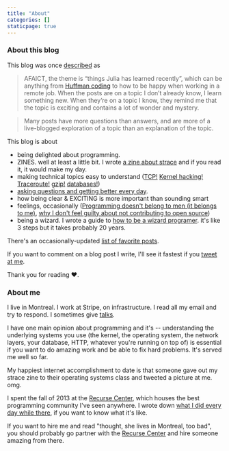 ```yaml
---
title: "About"
categories: []
staticpage: true
---
```


### About this blog

This blog was once [described](http://danluu.com/programming-blogs/) as

>AFAICT, the theme is “things Julia has learned recently”, which can be anything from [Huffman coding](http://jvns.ca/blog/2015/02/22/how-gzip-uses-huffman-coding/) to how to be happy when working in a remote job. When the posts are on a topic I don’t already know, I learn something new. When they’re on a topic I know, they remind me that the topic is exciting and contains a lot of wonder and mystery.

> Many posts have more questions than answers, and are more of a live-blogged exploration of a topic than an explanation of the topic.

This blog is about

* being delighted about programming.
* ZINES. well at least a little bit. I wrote [a zine about strace](http://jvns.ca/blog/2015/04/14/strace-zine/) and if you read it, it would make my day.
* making technical topics easy to understand ([TCP!](http://jvns.ca/blog/2015/11/21/why-you-should-understand-a-little-about-tcp/) [Kernel hacking!](http://jvns.ca/blog/2014/01/04/4-paths-to-being-a-kernel-hacker/) [Traceroute!](http://jvns.ca/blog/2013/10/31/day-20-scapy-and-traceroute/) [gzip!](http://jvns.ca/blog/2013/10/24/day-16-gzip-plus-poetry-equals-awesome/) [databases!](http://jvns.ca/blog/2014/09/27/how-does-sqlite-work-part-1-pages/))
* [asking questions and getting better every day](http://jvns.ca/blog/2014/06/13/asking-questions-is-a-superpower/).
* how being clear & EXCITING is more important than sounding smart
* feelings, occasionally ([Programming doesn't belong to men (it belongs to me)](http://jvns.ca/blog/2014/12/28/programming-doesnt-belong-to-men-it-belongs-to-me/), [why I don't feel guilty about not contributing to open source](http://jvns.ca/blog/2014/04/26/i-dont-feel-guilty-about-not-contributing-to-open-source/))
* being a wizard. I wrote a guide to [how to be a wizard programer](https://twitter.com/b0rk/status/638365065926811648). it's like 3 steps but it takes probably 20 years.

There's an occasionally-updated [list of favorite posts](http://jvns.ca/blog/categories/favorite/).

If you want to comment on a blog post I write, I'll see it fastest if you [tweet at me](https://twitter.com/b0rk).

Thank you for reading ❤.

### About me

I live in Montreal. I work at Stripe, on infrastructure. I read all my email and try to respond. I sometimes give [talks](http://jvns.ca/talks). 


I have one main opinion about programming and it's -- understanding the underlying systems you use (the kernel, the operating system, the network layers, your database, HTTP, whatever you're running on top of) is essential if you want to do amazing work and be able to fix hard problems. It's served me well so far.

My happiest internet accomplishment to date is that someone gave out my strace zine to their operating systems class and tweeted a picture at me. omg.

I spent the fall of 2013 at the [Recurse Center](http://recurse.com), which
houses the best programming community I've seen anywhere. I wrote down [what I
did every day while there](http://jvns.ca/categories/hackerschool/), if you want to know what it's like.

If you want to hire me and read "thought, she lives in Montreal, too bad", you should probably go partner with the [Recurse Center](https://recurse.com/hire) and hire someone amazing from there.